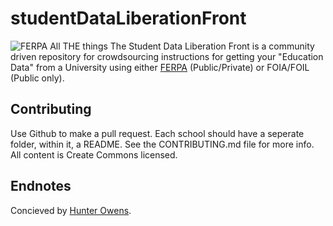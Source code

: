# studentDataLiberationFront
![FERPA All THE things](http://i.imgur.com/Gb4tJxR.jpg)
The Student Data Liberation Front is a community driven repository for crowdsourcing instructions for getting your "Education Data" from a University using either [FERPA](http://nces.ed.gov/pubs98/safetech/appendix-b.asp) (Public/Private) or FOIA/FOIL (Public only). 

## Contributing

Use Github to make a pull request. Each school should have a seperate folder, within it, a README. See the CONTRIBUTING.md file for more info. All content is Create Commons licensed. 

## Endnotes

Concieved by [Hunter Owens](http://hunterowens.net).
